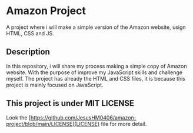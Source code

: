 # Amazon Project

A project where i will make a simple version of the Amazon website, usign HTML, CSS and JS.

## Description

In this repository, i will share my process making a simple copy of Amazon website. With the purpose of improve my JavaScript skills and challenge myself. The project has already the HTML and CSS files, it is because this project is mainly focused on JavaScript.

## This project is under MIT LICENSE

Look the [https://github.com/JesusHM0406/amazon-project/blob/main/LICENSE](LICENSE) file for more detail.
